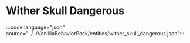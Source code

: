 # Wither Skull Dangerous

:::code language="json" source="../../VanilliaBehaviorPack/entities/wither_skull_dangerous.json":::